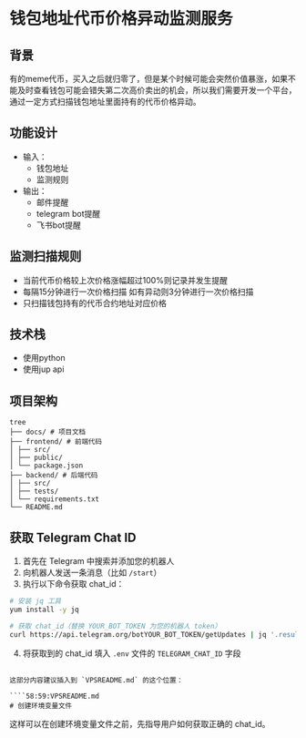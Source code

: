 # 钱包地址代币价格异动监测服务

## 背景

有的meme代币，买入之后就归零了，但是某个时候可能会突然价值暴涨，如果不能及时查看钱包可能会错失第二次高价卖出的机会，所以我们需要开发一个平台，通过一定方式扫描钱包地址里面持有的代币价格异动。

## 功能设计

- 输入：
  - 钱包地址
  - 监测规则
- 输出：
  - 邮件提醒
  - telegram bot提醒
  - 飞书bot提醒

## 监测扫描规则

- 当前代币价格较上次价格涨幅超过100%则记录并发生提醒
- 每隔15分钟进行一次价格扫描 如有异动则3分钟进行一次价格扫描
- 只扫描钱包持有的代币合约地址对应价格

## 技术栈

- 使用python
- 使用jup api

## 项目架构

```
tree
├── docs/ # 项目文档
├── frontend/ # 前端代码
│ ├── src/
│ ├── public/
│ └── package.json
├── backend/ # 后端代码
│ ├── src/
│ ├── tests/
│ └── requirements.txt
└── README.md
```


## 获取 Telegram Chat ID

1. 首先在 Telegram 中搜索并添加您的机器人
2. 向机器人发送一条消息（比如 `/start`）
3. 执行以下命令获取 chat_id：

```bash
# 安装 jq 工具
yum install -y jq

# 获取 chat_id（替换 YOUR_BOT_TOKEN 为您的机器人 token）
curl https://api.telegram.org/botYOUR_BOT_TOKEN/getUpdates | jq '.result[0].message.chat.id'
```

4. 将获取到的 chat_id 填入 `.env` 文件的 `TELEGRAM_CHAT_ID` 字段
```

这部分内容建议插入到 `VPSREADME.md` 的这个位置：

````58:59:VPSREADME.md
# 创建环境变量文件
```



这样可以在创建环境变量文件之前，先指导用户如何获取正确的 chat_id。
